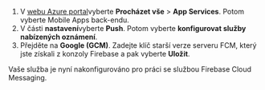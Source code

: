 
1. V [webu Azure portal](https://portal.azure.com/)vyberte **Procházet vše** > **App Services**. Potom vyberte Mobile Apps back-endu. 
2. V části **nastavení**vyberte **Push**. Potom vyberte **konfigurovat služby nabízených oznámení**.
2. Přejděte na **Google (GCM)**. Zadejte klíč starší verze serveru FCM, který jste získali z konzoly Firebase a pak vyberte **Uložit**.

Vaše služba je nyní nakonfigurováno pro práci se službou Firebase Cloud Messaging.

<!-- URLs. -->

<!-- images -->
